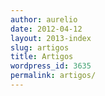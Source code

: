 ```yaml
---
author: aurelio
date: 2012-04-12
layout: 2013-index
slug: artigos
title: Artigos
wordpress_id: 3635
permalink: artigos/
---
```


<!-- The article list is generated by the template -->
